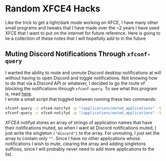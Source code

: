 # Random XFCE4 Hacks
Like the trick to get a light/dark mode working on XFCE, I have many other small programs and tweaks that I have made over the ~2 years I have used XFCE that I want to put on the internet for future reference. Here is going to lie a collection of these notes that I will hopefully add to in the future
## Muting Discord Notifications Through `xfconf-query`
I wanted the ability to mute and unmute Discord desktop notifications at will without having to open Discord and toggle notifications. Not knowing how to do that via a Discord API or whatever, I decided to go the route of blocking the notifications through `xfconf-query`. To see what this program is, read [here](../posts/003-Auto-Dark-Mode-XFCE.md).  
I wrote a small script that toggled between running these two commands:
```bash
xfconf-query -c xfce4-notifyd -p "/applications/muted_applications" -t string -a -s "discord"
xfconf-query -c xfce4-notifyd -p "/applications/muted_applications" -t string -a -s ""
```
XFCE4 notifyd stores an array of strings of application names that have their notifications muted, so when I want all Discord notifications muted, I just write the singleton `["discord"]` to the array. For unmuting, I just set the array to contain only `""`. Since I have no other applications whose notifications I wish to mute, clearing the array and adding singletons suffices, since I will probably never need to add more applications to the list.